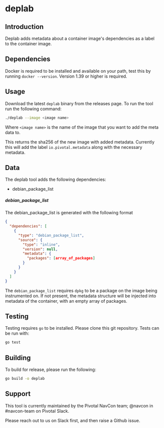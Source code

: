 # deplab

## Introduction
Deplab adds metadata about a container image's dependencies as a label to the container image.

## Dependencies
Docker is required to be installed and available on your path, test this by running `docker --version`.
Version 1.39 or higher is required.

## Usage
Download the latest `deplab` binary from the releases page.
To run the tool run the following command:
```bash
./deplab --image <image name>
```

Where `<image name>` is the name of the image that you want to add the meta data to.

This returns the sha256 of the new image with added metadata.
Currently this will add the label `io.pivotal.metadata` along with the necessary metadata.

## Data
The deplab tool adds the following dependencies:
- debian_package_list

##### debian_package_list
The debian_package_list is generated with the following format

```json
{
  "dependencies": [
    {
      "type": "debian_package_list",
      "source": {
        "type": "inline",
        "version": null,
        "metadata": {
          "packages": [array_of_packages]
        }
      }
    }
  ]
}
```

The `debian_package_list` requires `dpkg` to be a package on the image being instrumented on. If not present, the metadata structure will be injected into metadata of the container, with an empty array of packages.


## Testing
Testing requires `go` to be installed.  Please clone this git repository.  Tests can be run with:
```bash
go test
```

## Building

To build for release, please run the following:
```bash
go build -o deplab
```

## Support

This tool is currently maintained by the Pivotal NavCon team;
@navcon in #navcon-team on Pivotal Slack.

Please reach out to us on Slack first, and then raise a Github issue.
